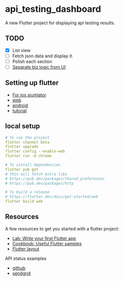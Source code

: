 # api_testing_dashboard

A new Flutter project for displaying api testing results.

## TODO

- [x] List view
- [ ] Fetch json data and display it.
- [ ] Polish each section
- [ ] [Separate biz logic from UI](https://github.com/felangel/bloc)

## Setting up flutter

- [For ios siumlator](https://flutter.dev/docs/get-started/install/macos)
- [web](https://flutter.dev/docs/get-started/web)
- [android](https://developer.android.com/studio/run/emulator-acceleration#vm-mac)
- [tutorial](https://flutter.dev/docs/get-started/codelab)

## local setup

```yaml
# To run the project
flutter channel beta
flutter upgrade
flutter config --enable-web
flutter run -d chrome

# To install dependencies
flutter pub get
# this will fetch extra libs
# https://pub.dev/packages/shared_preferences
# https://pub.dev/packages/http

# To build a release
# https://flutter.dev/docs/get-started/web
flutter build web
```

## Resources

A few resources to get you started with a flutter project:

- [Lab: Write your first Flutter app](https://flutter.dev/docs/get-started/codelab)
- [Cookbook: Useful Flutter samples](https://flutter.dev/docs/cookbook)
- [Flutter layout](https://flutter.dev/docs/development/ui/layout)

API status examples

- [github](https://www.githubstatus.com/#past-incidents)
- [sendgrid](https://status.sendgrid.com/)